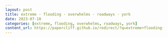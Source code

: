 ```yaml
---
layout: post
title: extreme · flooding · overwhelms · roadways · york
date: 2023-07-10
categories: [extreme, flooding, overwhelms, roadways, york]
content_url: https://papercliff.github.io/redirect/?q=extreme+flooding+overwhelms+roadways+york&tbs=cdr:1,cd_min:7/9/2023,cd_max:7/11/2023
---
```

